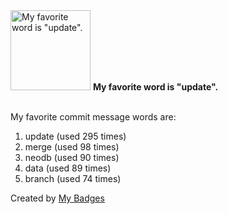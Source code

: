 <img src="https://my-badges.github.io/my-badges/favorite-word.png" alt="My favorite word is &quot;update&quot;." title="My favorite word is &quot;update&quot;." width="128">
<strong>My favorite word is &quot;update&quot;.</strong>
<br><br>

My favorite commit message words are:

1. update (used 295 times)
2. merge (used 98 times)
3. neodb (used 90 times)
4. data (used 89 times)
5. branch (used 74 times)


Created by <a href="https://github.com/my-badges/my-badges">My Badges</a>